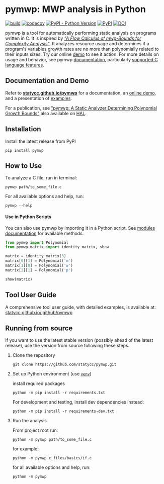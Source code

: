 # pymwp: MWP analysis in Python

[![build](https://github.com/statycc/pymwp/actions/workflows/build.yaml/badge.svg)](https://github.com/statycc/pymwp/actions/workflows/build.yaml)
[![codecov](https://codecov.io/gh/statycc/pymwp/branch/main/graph/badge.svg?token=4v3zRbkAjM)](https://codecov.io/gh/statycc/pymwp)
[![PyPI - Python Version](https://img.shields.io/pypi/pyversions/pymwp)](https://pypi.org/project/pymwp/)
[![PyPI](https://img.shields.io/pypi/v/pymwp)](https://pypi.org/project/pymwp/)
[![DOI](https://zenodo.org/badge/DOI/10.5281/zenodo.7879822.svg)](https://doi.org/10.5281/zenodo.7879822)


<!--
    do not remove start and end comments (e.g. "include-start", "include-end").
    They are markers for what to include in the docs, but feel free to edit 
    the inner content.
-->

<!--desc-start-->

pymwp is a tool for automatically performing static analysis on programs written in C.
It is inspired by [_"A Flow Calculus of mwp-Bounds for Complexity Analysis"_](https://doi.org/10.1145/1555746.1555752).
It analyzes resource usage and determines if a program's variables growth rates are no more than polynomially related to
their inputs sizes.
Try our online [demo](https://statycc.github.io/pymwp/demo/) to see it action.
For more details on usage and behavior, see pymwp [documentation](https://statycc.github.io/pymwp/),
particularly [supported C language features](https://statycc.github.io/pymwp/features/).

<!--desc-end--> 

## Documentation and Demo

Refer to **[statycc.github.io/pymwp](https://statycc.github.io/pymwp/)** for a documentation,
an [online demo](https://statycc.github.io/pymwp/demo/), and a presentation
of [examples](https://statycc.github.io/pymwp/examples/).

For a publication, see ["pymwp: A Static Analyzer Determining Polynomial Growth Bounds"](http://doi.org/10.1007/978-3-031-45332-8_14)
also available on [HAL](https://hal.science/hal-03269121v4/document).

<!--include-start-->

## Installation

Install the latest release from PyPI

```
pip install pymwp
```

## How to Use

To analyze a C file, run in terminal:

```
pymwp path/to_some_file.c
```

For all available options and help, run:

```
pymwp --help
```

#### Use in Python Scripts

You can also use pymwp by importing it in a Python script.
See [modules documentation](https://statycc.github.io/pymwp/analysis/) for available methods.

```python
from pymwp import Polynomial
from pymwp.matrix import identity_matrix, show

matrix = identity_matrix(3)
matrix[0][1] = Polynomial('m')
matrix[1][0] = Polynomial('w')
matrix[2][1] = Polynomial('p')

show(matrix)
```

## Tool User Guide

A comprehensive tool user guide, with detailed examples, is available at:
[statycc.github.io/.github/pymwp](https://statycc.github.io/.github/pymwp)


## Running from source

If you want to use the latest stable version (possibly ahead of the latest release), use the version from source
following these steps.

1. Clone the repository

    ```
    git clone https://github.com/statycc/pymwp.git
    ``` 

2. Set up Python environment (use [`venv`](https://docs.python.org/3/library/venv.html))

    install required packages

    ```
    python -m pip install -r requirements.txt
    ``` 

    For development and testing, install dev dependencies instead:

    ```
    python -m pip install -r requirements-dev.txt
    ```

3. Run the analysis

    From project root run:

    ```
    python -m pymwp path/to_some_file.c
    ```

    for example:

    ```
    python -m pymwp c_files/basics/if.c
    ```

    for all available options and help, run:

    ```
    python -m pymwp
    ```

<!--include-end--> 
